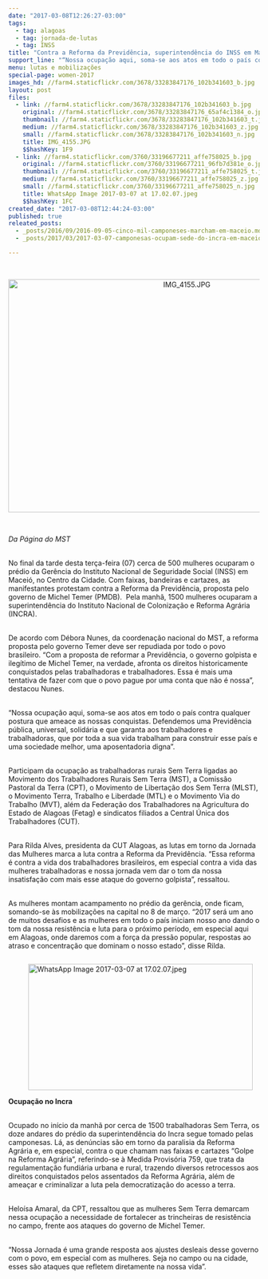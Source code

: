 ```yaml
---
date: "2017-03-08T12:26:27-03:00"
tags:
  - tag: alagoas
  - tag: jornada-de-lutas
  - tag: INSS
title: "Contra a Reforma da Previdência, superintendência do INSS em Maceió é ocupado por mulheres"
support_line: "“Nossa ocupação aqui, soma-se aos atos em todo o país contra qualquer postura que ameace as nossas conquistas\""
menu: lutas e mobilizações
special-page: women-2017
images_hd: //farm4.staticflickr.com/3678/33283847176_102b341603_b.jpg
layout: post
files:
  - link: //farm4.staticflickr.com/3678/33283847176_102b341603_b.jpg
    original: //farm4.staticflickr.com/3678/33283847176_65af4c1384_o.jpg
    thumbnail: //farm4.staticflickr.com/3678/33283847176_102b341603_t.jpg
    medium: //farm4.staticflickr.com/3678/33283847176_102b341603_z.jpg
    small: //farm4.staticflickr.com/3678/33283847176_102b341603_n.jpg
    title: IMG_4155.JPG
    $$hashKey: 1F9
  - link: //farm4.staticflickr.com/3760/33196677211_affe758025_b.jpg
    original: //farm4.staticflickr.com/3760/33196677211_96fb7d381e_o.jpg
    thumbnail: //farm4.staticflickr.com/3760/33196677211_affe758025_t.jpg
    medium: //farm4.staticflickr.com/3760/33196677211_affe758025_z.jpg
    small: //farm4.staticflickr.com/3760/33196677211_affe758025_n.jpg
    title: WhatsApp Image 2017-03-07 at 17.02.07.jpeg
    $$hashKey: 1FC
created_date: "2017-03-08T12:44:24-03:00"
published: true
releated_posts:
  - _posts/2016/09/2016-09-05-cinco-mil-camponeses-marcham-em-maceio.md
  - _posts/2017/03/2017-03-07-camponesas-ocupam-sede-do-incra-em-maceio-e-dao-inicio-a-jornada-de-lutas.md

---
```

<p>&nbsp;</p>

<p style="text-align:center"><img alt="IMG_4155.JPG" height="467" src="//farm4.staticflickr.com/3678/33283847176_102b341603_b.jpg" width="700" /></p>

<p>&nbsp;</p>

<p><em>Da P&aacute;gina do MST </em></p>

<p><br />
No final da tarde desta ter&ccedil;a-feira (07) cerca de 500 mulheres ocuparam o pr&eacute;dio da Ger&ecirc;ncia do Instituto Nacional de Seguridade Social (INSS) em Macei&oacute;, no Centro da Cidade. Com faixas, bandeiras e cartazes, as manifestantes protestam contra a Reforma da Previd&ecirc;ncia, proposta pelo governo de Michel Temer (PMDB). &nbsp;Pela manh&atilde;, 1500 mulheres ocuparam a superintend&ecirc;ncia do Instituto Nacional de Coloniza&ccedil;&atilde;o e Reforma Agr&aacute;ria (INCRA).</p>

<p><br />
De acordo com D&eacute;bora Nunes, da coordena&ccedil;&atilde;o nacional do MST, a reforma proposta pelo governo Temer deve ser repudiada por todo o povo brasileiro. &ldquo;Com a proposta de reformar a Previd&ecirc;ncia, o governo golpista e ileg&iacute;timo de Michel Temer, na verdade, afronta os direitos historicamente conquistados pelas trabalhadoras e trabalhadores. Essa &eacute; mais uma tentativa de fazer com que o povo pague por uma conta que n&atilde;o &eacute; nossa&rdquo;, destacou Nunes.</p>

<p><br />
&ldquo;Nossa ocupa&ccedil;&atilde;o aqui, soma-se aos atos em todo o pa&iacute;s contra qualquer postura que ameace as nossas conquistas. Defendemos uma Previd&ecirc;ncia p&uacute;blica, universal, solid&aacute;ria e que garanta aos trabalhadores e trabalhadoras, que por toda a sua vida trabalham para construir esse pa&iacute;s e uma sociedade melhor, uma aposentadoria digna&rdquo;.</p>

<p><br />
Participam da ocupa&ccedil;&atilde;o as trabalhadoras rurais Sem Terra ligadas ao Movimento dos Trabalhadores Rurais Sem Terra (MST), a Comiss&atilde;o Pastoral da Terra (CPT), o Movimento de Liberta&ccedil;&atilde;o dos Sem Terra (MLST), o Movimento Terra, Trabalho e Liberdade (MTL) e o Movimento Via do Trabalho (MVT), al&eacute;m da Federa&ccedil;&atilde;o dos Trabalhadores na Agricultura do Estado de Alagoas (Fetag) e sindicatos filiados a Central &Uacute;nica dos Trabalhadores (CUT).&nbsp;</p>

<p><br />
Para Rilda Alves, presidenta da CUT Alagoas, as lutas em torno da Jornada das Mulheres marca a luta contra a Reforma da Previd&ecirc;ncia. &ldquo;Essa reforma &eacute; contra a vida dos trabalhadores brasileiros, em especial contra a vida das mulheres trabalhadoras e nossa jornada vem dar o tom da nossa insatisfa&ccedil;&atilde;o com mais esse ataque do governo golpista&rdquo;, ressaltou.</p>

<p><br />
As mulheres montam acampamento no pr&eacute;dio da ger&ecirc;ncia, onde ficam, somando-se &agrave;s mobiliza&ccedil;&otilde;es na capital no 8 de mar&ccedil;o. &ldquo;2017 ser&aacute; um ano de muitos desafios e as mulheres em todo o pa&iacute;s iniciam nosso ano dando o tom da nossa resist&ecirc;ncia e luta para o pr&oacute;ximo per&iacute;odo, em especial aqui em Alagoas, onde daremos com a for&ccedil;a da press&atilde;o popular, respostas ao atraso e concentra&ccedil;&atilde;o que dominam o nosso estado&rdquo;, disse Rilda.</p>

<figure class="image" style="float:left"><img alt="WhatsApp Image 2017-03-07 at 17.02.07.jpeg" height="253" src="//farm4.staticflickr.com/3760/33196677211_affe758025_b.jpg" width="450" />
<figcaption></figcaption>
</figure>

<p><br />
<strong>Ocupa&ccedil;&atilde;o no Incra</strong></p>

<p><br />
Ocupado no in&iacute;cio da manh&atilde; por cerca de 1500 trabalhadoras Sem Terra, os doze andares do pr&eacute;dio da superintend&ecirc;ncia do Incra segue tomado pelas camponesas. L&aacute;, as den&uacute;ncias s&atilde;o em torno da paralisia da Reforma Agr&aacute;ria e, em especial, contra o que chamam nas faixas e cartazes &ldquo;Golpe na Reforma Agr&aacute;ria&rdquo;, referindo-se &agrave; Medida Provis&oacute;ria 759, que trata da regulamenta&ccedil;&atilde;o fundi&aacute;ria urbana e rural, trazendo diversos retrocessos aos direitos conquistados pelos assentados da Reforma Agr&aacute;ria, al&eacute;m de amea&ccedil;ar e criminalizar a luta pela democratiza&ccedil;&atilde;o do acesso a terra.</p>

<p><br />
Helo&iacute;sa Amaral, da CPT, ressaltou que as mulheres Sem Terra demarcam nessa ocupa&ccedil;&atilde;o a necessidade de fortalecer as trincheiras de resist&ecirc;ncia no campo, frente aos ataques do governo de Michel Temer.</p>

<p><br />
&ldquo;Nossa Jornada &eacute; uma grande resposta aos ajustes desleais desse governo com o povo, em especial com as mulheres. Seja no campo ou na cidade, esses s&atilde;o ataques que refletem diretamente na nossa vida&rdquo;.</p>

